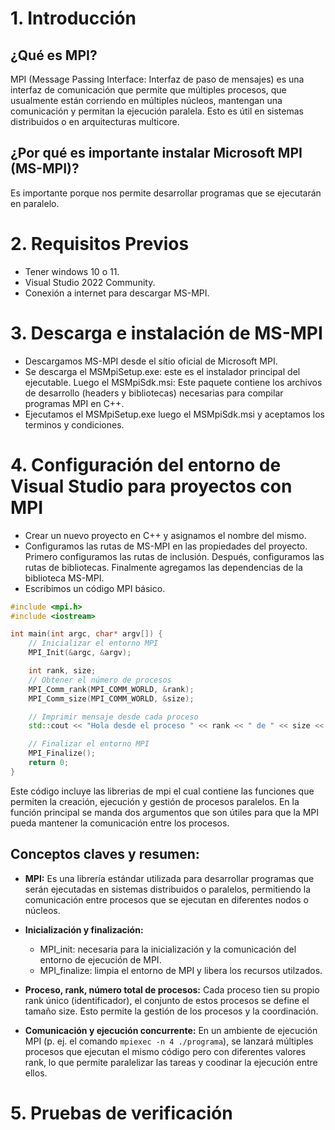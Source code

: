 # 1. Introducción

## ¿Qué es MPI?

MPI (Message Passing Interface: Interfaz de paso de mensajes) es una interfaz de comunicación que permite que múltiples procesos, que usualmente están corriendo en múltiples núcleos, mantengan una comunicación y permitan la ejecución paralela. Esto es útil en sistemas distribuidos o en arquitecturas multicore.

## ¿Por qué es importante instalar Microsoft MPI (MS-MPI)?

Es importante porque nos permite desarrollar programas que se ejecutarán en paralelo. 

# 2. Requisitos Previos

+ Tener windows 10 o 11.
+ Visual Studio 2022 Community.
+ Conexión a internet para descargar MS-MPI.

# 3. Descarga e instalación de MS-MPI

+ Descargamos MS-MPI desde el sítio oficial de Microsoft MPI.
+ Se descarga el MSMpiSetup.exe: este es el instalador principal del ejecutable. Luego el MSMpiSdk.msi: Este paquete contiene los archivos de desarrollo (headers y bibliotecas) necesarias para compilar programas MPI en C++.
+ Ejecutamos el MSMpiSetup.exe luego el MSMpiSdk.msi y aceptamos los terminos y condiciones.

# 4. Configuración del entorno de Visual Studio para proyectos con MPI

+ Crear un nuevo proyecto en C++ y asignamos el nombre del mismo.
+ Configuramos las rutas de MS-MPI en las propiedades del proyecto. Primero configuramos las rutas de inclusión. Después, configuramos las rutas de bibliotecas. Finalmente agregamos las dependencias de la biblioteca MS-MPI.
+ Escribimos un código MPI básico.

```cpp
#include <mpi.h>
#include <iostream>

int main(int argc, char* argv[]) {
    // Inicializar el entorno MPI
    MPI_Init(&argc, &argv);

    int rank, size;
    // Obtener el número de procesos
    MPI_Comm_rank(MPI_COMM_WORLD, &rank);
    MPI_Comm_size(MPI_COMM_WORLD, &size);

    // Imprimir mensaje desde cada proceso
    std::cout << "Hola desde el proceso " << rank << " de " << size << std::endl;

    // Finalizar el entorno MPI
    MPI_Finalize();
    return 0;
}
```

Este código incluye las librerias de mpi el cual contiene las funciones que permiten la creación, ejecución y gestión de procesos paralelos. En la función principal se manda dos argumentos que son útiles para que la MPI pueda mantener la comunicación entre los procesos. 

## Conceptos claves y resumen:

+ **MPI:** Es una librería estándar utilizada para desarrollar programas que serán ejecutadas en sistemas distribuidos o paralelos, permitiendo la comunicación entre procesos que se ejecutan en diferentes nodos o núcleos.

+ **Inicialización y finalización:** 
    - MPI_init: necesaria para la inicialización y la comunicación del entorno de ejecución de MPI.
    - MPI_finalize: limpia el entorno de MPI y libera los recursos utilzados.

+ **Proceso, rank, número total de procesos:** Cada proceso tien su propio rank único (identificador), el conjunto de estos procesos se define el tamaño size. Esto permite la gestión de los procesos y la coordinación.

+ **Comunicación y ejecución concurrente:** En un ambiente de ejecución MPI (p. ej. el comando `mpiexec -n 4 ./programa`), se lanzará múltiples procesos que ejecutan el mismo código pero con diferentes valores rank, lo que permite paralelizar las tareas y coodinar la ejecución entre ellos. 

# 5. Pruebas de verificación


 


